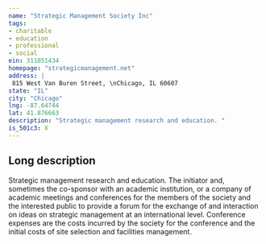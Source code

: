 ```yaml
---
name: "Strategic Management Society Inc"
tags:
- charitable
- education
- professional
- social
ein: 311051434
homepage: "strategicmanagement.net"
address: |
 815 West Van Buren Street, \nChicago, IL 60607
state: "IL"
city: "Chicago"
lng: -87.64744
lat: 41.876663
description: "Strategic management research and education. "
is_501c3: X
---
```


## Long description

Strategic management research and education. The initiator and, sometimes the co-sponsor with an academic institution, or a company of academic meetings and conferences for the members of the society and the interested public to provide a forum for the exchange of and interaction on ideas on strategic management at an international level. Conference expenses are the costs incurred by the society for the conference and the initial costs of site selection and facilities management. 

